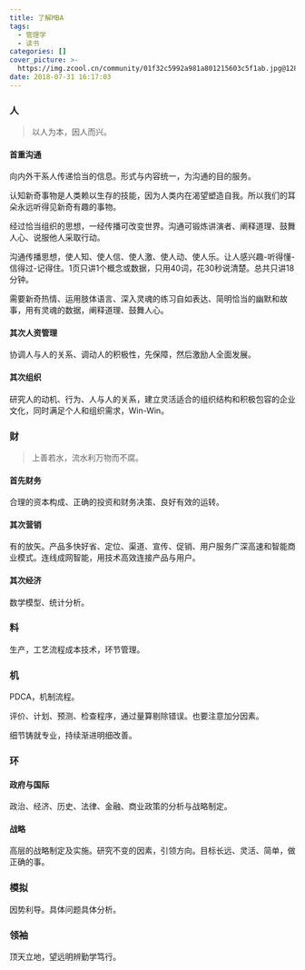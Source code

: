 ```yaml
---
title: 了解MBA
tags:
  - 管理学
  - 读书
categories: []
cover_picture: >-
  https://img.zcool.cn/community/01f32c5992a981a801215603c5f1ab.jpg@1280w_1l_2o_100sh.webp
date: 2018-07-31 16:17:03
---
```




### 人

> 以人为本，因人而兴。

#### 首重沟通

向内外干系人传递恰当的信息。形式与内容统一，为沟通的目的服务。

认知新奇事物是人类赖以生存的技能，因为人类内在渴望塑造自我。所以我们的耳朵永远听得见新奇有趣的事物。
<!--more-->	
经过恰当组织的思想，一经传播可改变世界。沟通可锻炼讲演者、阐释道理、鼓舞人心、说服他人采取行动。

沟通传播思想，使人知、使人信、使人激、使人动、使人乐。让人感兴趣-听得懂-信得过-记得住。1页只讲1个概念或数据，只用40词，花30秒说清楚。总共只讲18分钟。

需要新奇热情、运用肢体语言、深入灵魂的练习自如表达、简明恰当的幽默和故事，用有灵魂的数据，阐释道理、鼓舞人心。


#### 其次人资管理

协调人与人的关系、调动人的积极性，先保障，然后激励人全面发展。

#### 其次组织

研究人的动机、行为、人与人的关系，建立灵活适合的组织结构和积极包容的企业文化，同时满足个人和组织需求，Win-Win。


### 财

> 上善若水，流水利万物而不腐。

#### 首先财务

合理的资本构成、正确的投资和财务决策、良好有效的运转。

#### 其次营销

有的放矢。产品多快好省、定位、渠道、宣传、促销、用户服务广深高速和智能商业模式。连线成网智能，用技术高效连接产品与用户。

#### 其次经济

数学模型、统计分析。


### 料

生产，工艺流程成本技术，环节管理。


### 机

PDCA，机制流程。

评价、计划、预测、检查程序，通过量算剔除错误。也要注意加分因素。

细节铸就专业，持续渐进明细改善。



### 环

#### 政府与国际

政治、经济、历史、法律、金融、商业政策的分析与战略制定。

#### 战略

高层的战略制定及实施。研究不变的因素，引领方向。目标长远、灵活、简单，做正确的事。


### 模拟

因势利导。具体问题具体分析。


### 领袖

顶天立地，望远明辨勤学笃行。